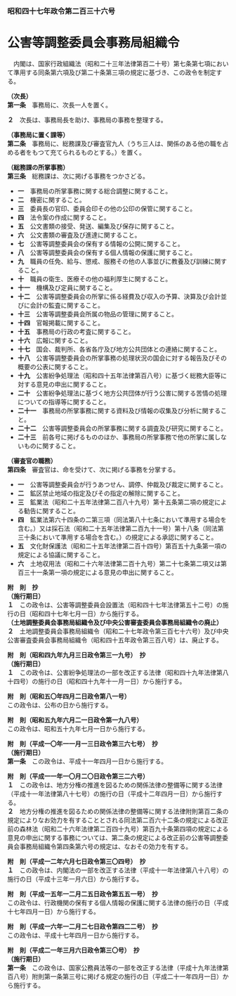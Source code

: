 ### 昭和四十七年政令第二百三十六号  
# 公害等調整委員会事務局組織令  
　内閣は、国家行政組織法（昭和二十三年法律第百二十号）第七条第七項において準用する同条第六項及び第二十条第三項の規定に基づき、この政令を制定する。  
  
**（次長）**  
**第一条**　事務局に、次長一人を置く。  
  
**２**　次長は、事務局長を助け、事務局の事務を整理する。  
  
**（事務局に置く課等）**  
**第二条**　事務局に、総務課及び審査官九人（うち三人は、関係のある他の職を占める者をもつて充てられるものとする。）を置く。  
  
**（総務課の所掌事務）**  
**第三条**　総務課は、次に掲げる事務をつかさどる。  
* **一**　事務局の所掌事務に関する総合調整に関すること。  
* **二**　機密に関すること。  
* **三**　委員長の官印、委員会印その他の公印の保管に関すること。  
* **四**　法令案の作成に関すること。  
* **五**　公文書類の接受、発送、編集及び保存に関すること。  
* **六**　公文書類の審査及び進達に関すること。  
* **七**　公害等調整委員会の保有する情報の公開に関すること。  
* **八**　公害等調整委員会の保有する個人情報の保護に関すること。  
* **九**　職員の任免、給与、懲戒、服務その他の人事並びに教養及び訓練に関すること。  
* **十**　職員の衛生、医療その他の福利厚生に関すること。  
* **十一**　機構及び定員に関すること。  
* **十二**　公害等調整委員会の所掌に係る経費及び収入の予算、決算及び会計並びに会計の監査に関すること。  
* **十三**　公害等調整委員会所属の物品の管理に関すること。  
* **十四**　官報掲載に関すること。  
* **十五**　事務局の行政の考査に関すること。  
* **十六**　広報に関すること。  
* **十七**　国会、裁判所、各省各庁及び地方公共団体との連絡に関すること。  
* **十八**　公害等調整委員会の所掌事務の処理状況の国会に対する報告及びその概要の公表に関すること。  
* **十九**　公害紛争処理法（昭和四十五年法律第百八号）に基づく総務大臣等に対する意見の申出に関すること。  
* **二十**　公害紛争処理法に基づく地方公共団体が行う公害に関する苦情の処理についての指導等に関すること。  
* **二十一**　事務局の所掌事務に関する資料及び情報の収集及び分析に関すること。  
* **二十二**　公害等調整委員会の所掌事務に関する調査及び研究に関すること。  
* **二十三**　前各号に掲げるもののほか、事務局の所掌事務で他の所掌に属しないものに関すること。  
  
**（審査官の職務）**  
**第四条**　審査官は、命を受けて、次に掲げる事務を分掌する。  
* **一**　公害等調整委員会が行うあつせん、調停、仲裁及び裁定に関すること。  
* **二**　鉱区禁止地域の指定及びその指定の解除に関すること。  
* **三**　鉱業法（昭和二十五年法律第二百八十九号）第十五条第二項の規定による勧告に関すること。  
* **四**　鉱業法第六十四条の二第三項（同法第八十七条において準用する場合を含む。）又は採石法（昭和二十五年法律第二百九十一号）第十八条（同法第三十条において準用する場合を含む。）の規定による承認に関すること。  
* **五**　文化財保護法（昭和二十五年法律第二百十四号）第百五十九条第一項の規定による協議に関すること。  
* **六**　土地収用法（昭和二十六年法律第二百十九号）第二十七条第二項又は第百三十一条第一項の規定による意見の申出に関すること。  
  
**附　則　抄**  
**（施行期日）**  
**１**　この政令は、公害等調整委員会設置法（昭和四十七年法律第五十二号）の施行の日（昭和四十七年七月一日）から施行する。  
**（土地調整委員会事務局組織令及び中央公害審査委員会事務局組織令の廃止）**  
**２**　土地調整委員会事務局組織令（昭和二十七年政令第三百七十六号）及び中央公害審査委員会事務局組織令（昭和四十五年政令第三百八号）は、廃止する。  
  
**附　則（昭和四九年九月三日政令第三一九号）　抄**  
**（施行期日）**  
**１**　この政令は、公害紛争処理法の一部を改正する法律（昭和四十九年法律第八十四号）の施行の日（昭和四十九年十一月一日）から施行する。  
  
**附　則（昭和五〇年四月二日政令第八一号）**  
この政令は、公布の日から施行する。  
  
**附　則（昭和五九年六月二一日政令第一九八号）**  
この政令は、昭和五十九年七月一日から施行する。  
  
**附　則（平成一〇年一一月一三日政令第三六七号）　抄**  
**（施行期日）**  
**第一条**　この政令は、平成十一年四月一日から施行する。  
  
**附　則（平成一一年一〇月二〇日政令第三二六号）**  
**１**　この政令は、地方分権の推進を図るための関係法律の整備等に関する法律（平成十一年法律第八十七号）の施行の日（平成十二年四月一日）から施行する。  
**２**　地方分権の推進を図るための関係法律の整備等に関する法律附則第百二条の規定によりなお効力を有することとされる同法第二百六十二条の規定による改正前の森林法（昭和二十六年法律第二百四十九号）第百九十条第四項の規定による意見の申出に関する事務については、第二条の規定による改正前の公害等調整委員会事務局組織令第四条第六号の規定は、なおその効力を有する。  
  
**附　則（平成一二年六月七日政令第三〇四号）　抄**  
**１**　この政令は、内閣法の一部を改正する法律（平成十一年法律第八十八号）の施行の日（平成十三年一月六日）から施行する。  
  
**附　則（平成一五年一二月二五日政令第五五一号）　抄**  
この政令は、行政機関の保有する個人情報の保護に関する法律の施行の日（平成十七年四月一日）から施行する。  
  
**附　則（平成一六年一二月二七日政令第四二二号）　抄**  
この政令は、平成十七年四月一日から施行する。  
  
**附　則（平成二一年三月六日政令第三〇号）　抄**  
**（施行期日）**  
**第一条**　この政令は、国家公務員法等の一部を改正する法律（平成十九年法律第百八号）附則第一条第三号に掲げる規定の施行の日（平成二十一年四月一日）から施行する。  
  
